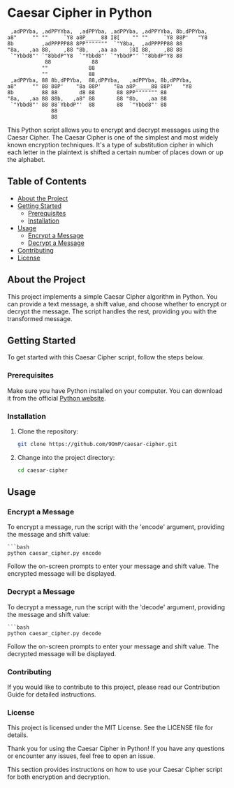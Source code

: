 # Caesar Cipher in Python

          
     ,adPPYba, ,adPPYYba,  ,adPPYba, ,adPPYba, ,adPPYYba, 8b,dPPYba,  
    a8"     "" ""     `Y8 a8P_____88 I8[    "" ""     `Y8 88P'   "Y8  
    8b         ,adPPPPP88 8PP"""""""  `"Y8ba,  ,adPPPPP88 88          
    "8a,   ,aa 88,    ,88 "8b,   ,aa aa    ]8I 88,    ,88 88          
     `"Ybbd8"' `"8bbdP"Y8  `"Ybbd8"' `"YbbdP"' `"8bbdP"Y8 88   
                88             88                                 
               ""             88                                 
               ""             88                                 
     ,adPPYba, 88 8b,dPPYba,  88,dPPYba,   ,adPPYba, 8b,dPPYba,  
    a8"     "" 88 88P'    "8a 88P'    "8a a8P_____88 88P'   "Y8  
    8b         88 88       d8 88       88 8PP""""""" 88          
    "8a,   ,aa 88 88b,   ,a8" 88       88 "8b,   ,aa 88          
     `"Ybbd8"' 88 88`YbbdP"'  88       88  `"Ybbd8"' 88          
                  88                                             
                  88           


This Python script allows you to encrypt and decrypt messages using the Caesar Cipher. The Caesar Cipher is one of the simplest and most widely known encryption techniques. It's a type of substitution cipher in which each letter in the plaintext is shifted a certain number of places down or up the alphabet.

## Table of Contents

- [About the Project](#about-the-project)
- [Getting Started](#getting-started)
  - [Prerequisites](#prerequisites)
  - [Installation](#installation)
- [Usage](#usage)
  - [Encrypt a Message](#encrypt-a-message)
  - [Decrypt a Message](#decrypt-a-message)
- [Contributing](#contributing)
- [License](#license)

## About the Project

This project implements a simple Caesar Cipher algorithm in Python. You can provide a text message, a shift value, and choose whether to encrypt or decrypt the message. The script handles the rest, providing you with the transformed message.

## Getting Started

To get started with this Caesar Cipher script, follow the steps below.

### Prerequisites

Make sure you have Python installed on your computer. You can download it from the official [Python website](https://www.python.org/downloads/).

### Installation

1. Clone the repository:

   ```bash
   git clone https://github.com/9OmP/caesar-cipher.git
   
2. Change into the project directory:
   ```bash
   cd caesar-cipher

## Usage

### Encrypt a Message

To encrypt a message, run the script with the 'encode' argument, providing the message and shift value:

    ```bash
    python caesar_cipher.py encode
    
Follow the on-screen prompts to enter your message and shift value. The encrypted message will be displayed.

### Decrypt a Message
To decrypt a message, run the script with the 'decode' argument, providing the message and shift value:

    ```bash
    python caesar_cipher.py decode
    
Follow the on-screen prompts to enter your message and shift value. The decrypted message will be displayed.

### Contributing
If you would like to contribute to this project, please read our Contribution Guide for detailed instructions.

### License
This project is licensed under the MIT License. See the LICENSE file for details.

Thank you for using the Caesar Cipher in Python! If you have any questions or encounter any issues, feel free to open an issue.

This section provides instructions on how to use your Caesar Cipher script for both encryption and decryption.




